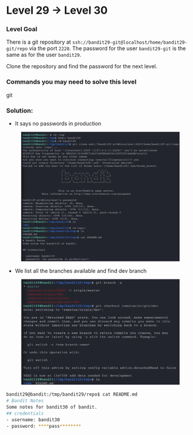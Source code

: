 # Level 29 → Level 30

### Level Goal

There is a git repository at `ssh://bandit29-git@localhost/home/bandit29-git/repo` via the port `2220`. The password for the user `bandit29-git` is the same as for the user `bandit29`.

Clone the repository and find the password for the next level.

### Commands you may need to solve this level

git

### Solution:

* It says no passwords in production

<figure><img src="../.gitbook/assets/image (41).png" alt=""><figcaption></figcaption></figure>

* We list all the branches available and find dev branch

<figure><img src="../.gitbook/assets/image (42).png" alt=""><figcaption></figcaption></figure>

```bash
bandit29@bandit:/tmp/bandit29/repo$ cat README.md
# Bandit Notes
Some notes for bandit30 of bandit.
## credentials
- username: bandit30
- password: ****pass********
```

